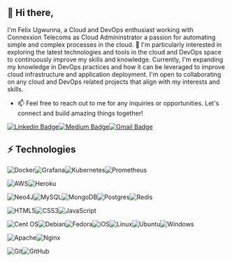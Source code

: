 
## 👋 Hi there,

I'm Felix Ugwunna, a Cloud and DevOps enthusiast working with Connexxion Telecoms as Cloud Admininstrator a passion for automating simple and complex processes in the cloud. 👀 I'm particularly interested in exploring the latest technologies and tools in the cloud and DevOps space to continuously improve my skills and knowledge. Currently, I'm expanding my knowledge in DevOps practices and how it can be leveraged to improve cloud infrastructure and application deployment. I'm open to collaborating on any cloud and DevOps related projects that align with my interests and skills.


- 📫 Feel free to reach out to me for any inquiries or opportunities. Let's connect and build amazing things together!

[![Linkedin Badge](https://img.shields.io/badge/-felix-blue?style=flat-square&logo=Linkedin&logoColor=white&link=https://www.linkedin.com/in/felix-ugwunna-a0167b12b/)](https://www.linkedin.com/in/felix-ugwunna-a0167b12b/)[![Medium Badge](https://img.shields.io/badge/felix-ugwunna-12100E?style=flat-square&logo=medium&logoColor=white&link=https://medium.com/@felixugwunna/)](https://medium.com/@felixugwunna)[![Gmail Badge](https://img.shields.io/badge/-felixugwunna@gmail.com-c14438?style=flat-square&logo=Gmail&logoColor=white&link=mailto:felixugwunna@gmail.com)](mailto:felixugwunna@gmail.com)

## ⚡ Technologies

![Docker](https://img.shields.io/badge/docker-%230db7ed.svg?style=for-the-badge&logo=docker&logoColor=white)![Grafana](https://img.shields.io/badge/grafana-%23F46800.svg?style=for-the-badge&logo=grafana&logoColor=white)![Kubernetes](https://img.shields.io/badge/kubernetes-%23326ce5.svg?style=for-the-badge&logo=kubernetes&logoColor=white)![Prometheus](https://img.shields.io/badge/Prometheus-E6522C?style=for-the-badge&logo=Prometheus&logoColor=white)


![AWS](https://img.shields.io/badge/AWS-%23FF9900.svg?style=for-the-badge&logo=amazon-aws&logoColor=white)![Heroku](https://img.shields.io/badge/heroku-%23430098.svg?style=for-the-badge&logo=heroku&logoColor=white)

![Neo4J](https://img.shields.io/badge/Neo4j-008CC1?style=for-the-badge&logo=neo4j&logoColor=white)![MySQL](https://img.shields.io/badge/mysql-%2300f.svg?style=for-the-badge&logo=mysql&logoColor=white)![MongoDB](https://img.shields.io/badge/MongoDB-%234ea94b.svg?style=for-the-badge&logo=mongodb&logoColor=white)![Postgres](https://img.shields.io/badge/postgres-%23316192.svg?style=for-the-badge&logo=postgresql&logoColor=white)![Redis](https://img.shields.io/badge/redis-%23DD0031.svg?style=for-the-badge&logo=redis&logoColor=white)


![HTML5](https://img.shields.io/badge/html5-%23E34F26.svg?style=for-the-badge&logo=html5&logoColor=white)![CSS3](https://img.shields.io/badge/css3-%231572B6.svg?style=for-the-badge&logo=css3&logoColor=white)![JavaScript](https://img.shields.io/badge/javascript-%23323330.svg?style=for-the-badge&logo=javascript&logoColor=%23F7DF1E)

![Cent OS](https://img.shields.io/badge/cent%20os-002260?style=for-the-badge&logo=centos&logoColor=F0F0F0)![Debian](https://img.shields.io/badge/Debian-D70A53?style=for-the-badge&logo=debian&logoColor=white)![Fedora](https://img.shields.io/badge/Fedora-294172?style=for-the-badge&logo=fedora&logoColor=white)![iOS](https://img.shields.io/badge/iOS-000000?style=for-the-badge&logo=ios&logoColor=white)![Linux](https://img.shields.io/badge/Linux-FCC624?style=for-the-badge&logo=linux&logoColor=black)![Ubuntu](https://img.shields.io/badge/Ubuntu-E95420?style=for-the-badge&logo=ubuntu&logoColor=white)![Windows](https://img.shields.io/badge/Windows-0078D6?style=for-the-badge&logo=windows&logoColor=white)


![Apache](https://img.shields.io/badge/apache-%23D42029.svg?style=for-the-badge&logo=apache&logoColor=white)![Nginx](https://img.shields.io/badge/nginx-%23009639.svg?style=for-the-badge&logo=nginx&logoColor=white)

![Git](https://img.shields.io/badge/git-%23F05033.svg?style=for-the-badge&logo=git&logoColor=white)![GitHub](https://img.shields.io/badge/github-%23121011.svg?style=for-the-badge&logo=github&logoColor=white)



<!---
phelyx/phelyx is a ✨ special ✨ repository because its `README.md` (this file) appears on your GitHub profile.
You can click the Preview link to take a look at your changes.
--->
